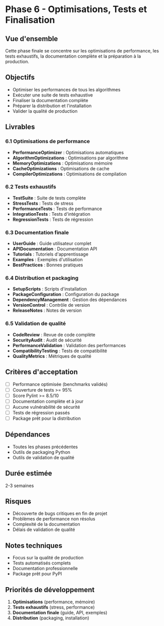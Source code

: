 # Phase 6 - Optimisations, Tests et Finalisation

## Vue d'ensemble
Cette phase finale se concentre sur les optimisations de performance, les tests exhaustifs, la documentation complète et la préparation à la production.

## Objectifs
- Optimiser les performances de tous les algorithmes
- Exécuter une suite de tests exhaustive
- Finaliser la documentation complète
- Préparer la distribution et l'installation
- Valider la qualité de production

## Livrables

### 6.1 Optimisations de performance
- **PerformanceOptimizer** : Optimisations automatiques
- **AlgorithmOptimizations** : Optimisations par algorithme
- **MemoryOptimizations** : Optimisations mémoire
- **CacheOptimizations** : Optimisations de cache
- **CompilerOptimizations** : Optimisations de compilation

### 6.2 Tests exhaustifs
- **TestSuite** : Suite de tests complète
- **StressTests** : Tests de stress
- **PerformanceTests** : Tests de performance
- **IntegrationTests** : Tests d'intégration
- **RegressionTests** : Tests de régression

### 6.3 Documentation finale
- **UserGuide** : Guide utilisateur complet
- **APIDocumentation** : Documentation API
- **Tutorials** : Tutoriels d'apprentissage
- **Examples** : Exemples d'utilisation
- **BestPractices** : Bonnes pratiques

### 6.4 Distribution et packaging
- **SetupScripts** : Scripts d'installation
- **PackageConfiguration** : Configuration du package
- **DependencyManagement** : Gestion des dépendances
- **VersionControl** : Contrôle de version
- **ReleaseNotes** : Notes de version

### 6.5 Validation de qualité
- **CodeReview** : Revue de code complète
- **SecurityAudit** : Audit de sécurité
- **PerformanceValidation** : Validation des performances
- **CompatibilityTesting** : Tests de compatibilité
- **QualityMetrics** : Métriques de qualité

## Critères d'acceptation
- [ ] Performance optimisée (benchmarks validés)
- [ ] Couverture de tests >= 95%
- [ ] Score Pylint >= 8.5/10
- [ ] Documentation complète et à jour
- [ ] Aucune vulnérabilité de sécurité
- [ ] Tests de régression passés
- [ ] Package prêt pour la distribution

## Dépendances
- Toutes les phases précédentes
- Outils de packaging Python
- Outils de validation de qualité

## Durée estimée
2-3 semaines

## Risques
- Découverte de bugs critiques en fin de projet
- Problèmes de performance non résolus
- Complexité de la documentation
- Délais de validation de qualité

## Notes techniques
- Focus sur la qualité de production
- Tests automatisés complets
- Documentation professionnelle
- Package prêt pour PyPI

## Priorités de développement
1. **Optimisations** (performance, mémoire)
2. **Tests exhaustifs** (stress, performance)
3. **Documentation finale** (guide, API, exemples)
4. **Distribution** (packaging, installation)